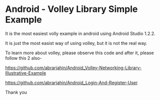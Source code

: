 # Android - Volley Library Simple Example
It is the most easiest volly example in android using Android Studio 1.2.2.

It is just the most easist way of using volley, but it is not the real way.

To learn more about volley, please observe this code and after it, please follow this 2 also-

https://github.com/abrarjahin/Android_Volley-Networking-Library-Illustrative-Example

https://github.com/abrarjahin/Android_Login-And-Register-User

Thank you
